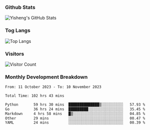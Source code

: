 ### Github Stats
![Yisheng's GitHub Stats](https://github-readme-stats-9qabuvhk1-gongyisheng.vercel.app/api?username=gongyisheng&count_private=true&show_icons=true)
### Tog Langs
![Top Langs](https://github-readme-stats-9qabuvhk1-gongyisheng.vercel.app/api/top-langs/?username=gongyisheng&layout=compact)
### Visitors
![Visitor Count](https://profile-counter.glitch.me/gongyisheng/count.svg)
### Monthly Development Breakdown
<!--START_SECTION:waka-->

```txt
From: 11 October 2023 - To: 10 November 2023

Total Time: 102 hrs 43 mins

Python       59 hrs 30 mins  ██████████████▒░░░░░░░░░░   57.93 %
Go           36 hrs 24 mins  █████████░░░░░░░░░░░░░░░░   35.45 %
Markdown     4 hrs 58 mins   █▒░░░░░░░░░░░░░░░░░░░░░░░   04.85 %
Other        29 mins         ░░░░░░░░░░░░░░░░░░░░░░░░░   00.47 %
YAML         24 mins         ░░░░░░░░░░░░░░░░░░░░░░░░░   00.39 %
```

<!--END_SECTION:waka-->
